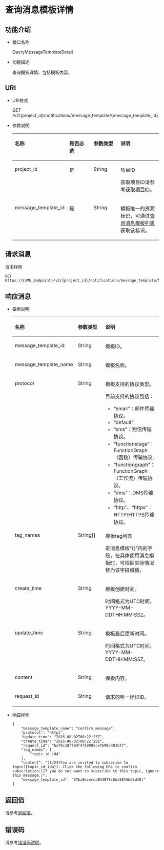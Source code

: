 # 查询消息模板详情<a name="smn_api_53005"></a>

## 功能介绍<a name="section17649112"></a>

-   接口名称

    QueryMessageTemplateDetail


-   功能描述

    查询模板详情，包括模板内容。


## URI<a name="section24624288"></a>

-   URI格式

    GET /v2/\{project\_id\}/notifications/message\_template/\{message\_template\_id\}


-   参数说明

    <a name="table48031108"></a>
    <table><thead align="left"><tr id="row27859461"><th class="cellrowborder" valign="top" width="25.040000000000003%" id="mcps1.1.5.1.1"><p id="p42023897"><a name="p42023897"></a><a name="p42023897"></a>名称</p>
    </th>
    <th class="cellrowborder" valign="top" width="20.119999999999997%" id="mcps1.1.5.1.2"><p id="p48492497"><a name="p48492497"></a><a name="p48492497"></a>是否必选</p>
    </th>
    <th class="cellrowborder" valign="top" width="20.51%" id="mcps1.1.5.1.3"><p id="p35578198"><a name="p35578198"></a><a name="p35578198"></a>参数类型</p>
    </th>
    <th class="cellrowborder" valign="top" width="34.33%" id="mcps1.1.5.1.4"><p id="p63261775"><a name="p63261775"></a><a name="p63261775"></a>说明</p>
    </th>
    </tr>
    </thead>
    <tbody><tr id="row59293887"><td class="cellrowborder" valign="top" width="25.040000000000003%" headers="mcps1.1.5.1.1 "><p id="p38075525"><a name="p38075525"></a><a name="p38075525"></a>project_id</p>
    </td>
    <td class="cellrowborder" valign="top" width="20.119999999999997%" headers="mcps1.1.5.1.2 "><p id="p64218721"><a name="p64218721"></a><a name="p64218721"></a>是</p>
    </td>
    <td class="cellrowborder" valign="top" width="20.51%" headers="mcps1.1.5.1.3 "><p id="p34333880"><a name="p34333880"></a><a name="p34333880"></a>String</p>
    </td>
    <td class="cellrowborder" valign="top" width="34.33%" headers="mcps1.1.5.1.4 "><p id="p16674844155319"><a name="p16674844155319"></a><a name="p16674844155319"></a>项目ID</p>
    <p id="p29580916"><a name="p29580916"></a><a name="p29580916"></a>获取项目ID请参考<a href="获取项目ID.md">获取项目ID</a>。</p>
    </td>
    </tr>
    <tr id="row22543082"><td class="cellrowborder" valign="top" width="25.040000000000003%" headers="mcps1.1.5.1.1 "><p id="p14050320"><a name="p14050320"></a><a name="p14050320"></a>message_template_id</p>
    </td>
    <td class="cellrowborder" valign="top" width="20.119999999999997%" headers="mcps1.1.5.1.2 "><p id="p64334135"><a name="p64334135"></a><a name="p64334135"></a>是</p>
    </td>
    <td class="cellrowborder" valign="top" width="20.51%" headers="mcps1.1.5.1.3 "><p id="p43682438"><a name="p43682438"></a><a name="p43682438"></a>String</p>
    </td>
    <td class="cellrowborder" valign="top" width="34.33%" headers="mcps1.1.5.1.4 "><p id="p48616614"><a name="p48616614"></a><a name="p48616614"></a>模板唯一的资源标识，可通过<a href="查询消息模板列表.md">查询消息模板列表</a>获取该标识。</p>
    </td>
    </tr>
    </tbody>
    </table>


## 请求消息<a name="section20292006"></a>

请求样例

```
GET https://{SMN_Endpoint}/v2/{project_id}/notifications/message_template/57ba8dcecda844878c5dd5815b65d10f
```

## 响应消息<a name="section48410331"></a>

-   要素说明

    <a name="table60555637"></a>
    <table><thead align="left"><tr id="row55059575"><th class="cellrowborder" valign="top" width="29.020000000000003%" id="mcps1.1.4.1.1"><p id="p30640599"><a name="p30640599"></a><a name="p30640599"></a>名称</p>
    </th>
    <th class="cellrowborder" valign="top" width="29.69%" id="mcps1.1.4.1.2"><p id="p65969435"><a name="p65969435"></a><a name="p65969435"></a>参数类型</p>
    </th>
    <th class="cellrowborder" valign="top" width="41.29%" id="mcps1.1.4.1.3"><p id="p41924012"><a name="p41924012"></a><a name="p41924012"></a>说明</p>
    </th>
    </tr>
    </thead>
    <tbody><tr id="row51318482"><td class="cellrowborder" valign="top" width="29.020000000000003%" headers="mcps1.1.4.1.1 "><p id="p63156409"><a name="p63156409"></a><a name="p63156409"></a>message_template_id</p>
    </td>
    <td class="cellrowborder" valign="top" width="29.69%" headers="mcps1.1.4.1.2 "><p id="p15395467"><a name="p15395467"></a><a name="p15395467"></a>String</p>
    </td>
    <td class="cellrowborder" valign="top" width="41.29%" headers="mcps1.1.4.1.3 "><p id="p39073330"><a name="p39073330"></a><a name="p39073330"></a>模板ID。</p>
    </td>
    </tr>
    <tr id="row30299850"><td class="cellrowborder" valign="top" width="29.020000000000003%" headers="mcps1.1.4.1.1 "><p id="p38368787"><a name="p38368787"></a><a name="p38368787"></a>message_template_name</p>
    </td>
    <td class="cellrowborder" valign="top" width="29.69%" headers="mcps1.1.4.1.2 "><p id="p20864077"><a name="p20864077"></a><a name="p20864077"></a>String</p>
    </td>
    <td class="cellrowborder" valign="top" width="41.29%" headers="mcps1.1.4.1.3 "><p id="p12268704"><a name="p12268704"></a><a name="p12268704"></a>模板名称。</p>
    </td>
    </tr>
    <tr id="row139520593919"><td class="cellrowborder" valign="top" width="29.020000000000003%" headers="mcps1.1.4.1.1 "><p id="p33048293"><a name="p33048293"></a><a name="p33048293"></a>protocol</p>
    </td>
    <td class="cellrowborder" valign="top" width="29.69%" headers="mcps1.1.4.1.2 "><p id="p18228205714104"><a name="p18228205714104"></a><a name="p18228205714104"></a>String</p>
    </td>
    <td class="cellrowborder" valign="top" width="41.29%" headers="mcps1.1.4.1.3 "><p id="p1114082"><a name="p1114082"></a><a name="p1114082"></a>模板支持的协议类型。</p>
    <p id="p13331422755"><a name="p13331422755"></a><a name="p13331422755"></a>目前支持的协议包括：</p>
    <a name="ul88352301953"></a><a name="ul88352301953"></a><ul id="ul88352301953"><li>“email”：邮件传输协议。</li><li>“default”</li><li>“sms”：短信传输协议。</li><li>“functionstage”：FunctionGraph（函数）传输协议.</li><li>“functiongraph”：FunctionGraph（工作流）传输协议。</li><li>“dms”：DMS传输协议。</li><li>“http”、“https”：HTTP/HTTPS传输协议。</li></ul>
    </td>
    </tr>
    <tr id="row48741777"><td class="cellrowborder" valign="top" width="29.020000000000003%" headers="mcps1.1.4.1.1 "><p id="p55769855"><a name="p55769855"></a><a name="p55769855"></a>tag_names</p>
    </td>
    <td class="cellrowborder" valign="top" width="29.69%" headers="mcps1.1.4.1.2 "><p id="p21064410"><a name="p21064410"></a><a name="p21064410"></a>String[]</p>
    </td>
    <td class="cellrowborder" valign="top" width="41.29%" headers="mcps1.1.4.1.3 "><p id="p1311575516403"><a name="p1311575516403"></a><a name="p1311575516403"></a>模板tag列表</p>
    <p id="p28495625"><a name="p28495625"></a><a name="p28495625"></a>是消息模板“{}”内的字段，在具体使用消息模板时，可根据实际情况替为该字段赋值。</p>
    </td>
    </tr>
    <tr id="row36671901"><td class="cellrowborder" valign="top" width="29.020000000000003%" headers="mcps1.1.4.1.1 "><p id="p17633966"><a name="p17633966"></a><a name="p17633966"></a>create_time</p>
    </td>
    <td class="cellrowborder" valign="top" width="29.69%" headers="mcps1.1.4.1.2 "><p id="p19065136"><a name="p19065136"></a><a name="p19065136"></a>String</p>
    </td>
    <td class="cellrowborder" valign="top" width="41.29%" headers="mcps1.1.4.1.3 "><p id="p772170"><a name="p772170"></a><a name="p772170"></a>模板创建时间。</p>
    <p id="p17515094173556"><a name="p17515094173556"></a><a name="p17515094173556"></a>时间格式为UTC时间，YYYY-MM-DDTHH:MM:SSZ。</p>
    </td>
    </tr>
    <tr id="row26041554"><td class="cellrowborder" valign="top" width="29.020000000000003%" headers="mcps1.1.4.1.1 "><p id="p28991153"><a name="p28991153"></a><a name="p28991153"></a>update_time</p>
    </td>
    <td class="cellrowborder" valign="top" width="29.69%" headers="mcps1.1.4.1.2 "><p id="p66582052"><a name="p66582052"></a><a name="p66582052"></a>String</p>
    </td>
    <td class="cellrowborder" valign="top" width="41.29%" headers="mcps1.1.4.1.3 "><p id="p24437140"><a name="p24437140"></a><a name="p24437140"></a>模板最后更新时间。</p>
    <p id="p3896935217360"><a name="p3896935217360"></a><a name="p3896935217360"></a>时间格式为UTC时间，YYYY-MM-DDTHH:MM:SSZ。</p>
    </td>
    </tr>
    <tr id="row30826283"><td class="cellrowborder" valign="top" width="29.020000000000003%" headers="mcps1.1.4.1.1 "><p id="p13901009"><a name="p13901009"></a><a name="p13901009"></a>content</p>
    </td>
    <td class="cellrowborder" valign="top" width="29.69%" headers="mcps1.1.4.1.2 "><p id="p52239951"><a name="p52239951"></a><a name="p52239951"></a>String</p>
    </td>
    <td class="cellrowborder" valign="top" width="41.29%" headers="mcps1.1.4.1.3 "><p id="p3577678"><a name="p3577678"></a><a name="p3577678"></a>模板内容。</p>
    </td>
    </tr>
    <tr id="row17748175775810"><td class="cellrowborder" valign="top" width="29.020000000000003%" headers="mcps1.1.4.1.1 "><p id="p55439693194741"><a name="p55439693194741"></a><a name="p55439693194741"></a>request_id</p>
    </td>
    <td class="cellrowborder" valign="top" width="29.69%" headers="mcps1.1.4.1.2 "><p id="p61430126194741"><a name="p61430126194741"></a><a name="p61430126194741"></a>String</p>
    </td>
    <td class="cellrowborder" valign="top" width="41.29%" headers="mcps1.1.4.1.3 "><p id="p9784341194741"><a name="p9784341194741"></a><a name="p9784341194741"></a>请求的唯一标识ID。</p>
    </td>
    </tr>
    </tbody>
    </table>

-   响应样例

    ```
    {
        "message_template_name": "confirm_message",
        "protocol": "https",
        "update_time": "2016-08-02T08:22:25Z",
        "create_time": "2016-08-02T08:22:20Z",
        "request_id": "ba79ca8f794f4f50985ce7b98a401b47",
        "tag_names": [
            "topic_id_id4"
        ],
        "content": "(1/24)You are invited to subscribe to topic({topic_id_id4}). Click the following URL to confirm subscription:(If you do not want to subscribe to this topic, ignore this message.)",
        "message_template_id": "57ba8dcecda844878c5dd5815b65d10f"
    }
    ```


## 返回值<a name="section33039800"></a>

请参考[返回值](返回值.md)。

## 错误码<a name="section73211020122511"></a>

请参考[错误码说明](错误码说明.md)。

